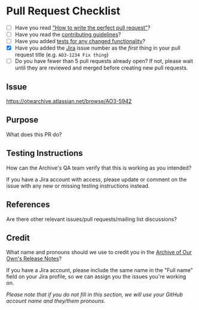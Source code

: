# Pull Request Checklist

* [ ] Have you read ["How to write the perfect pull request"](https://github.blog/2015-01-21-how-to-write-the-perfect-pull-request/)?
* [ ] Have you read the [contributing guidelines](https://github.com/otwcode/otwarchive/blob/master/CONTRIBUTING.md)?
* [ ] Have you added [tests for any changed functionality](https://github.com/otwcode/otwarchive/wiki/Automated-Testing)?
* [X] Have you added the [Jira](https://otwarchive.atlassian.net) issue number
  as the *first* thing in your pull request title (e.g. `AO3-1234 Fix thing`)
* [ ] Do you have fewer than 5 pull requests already open? If not, please wait
  until they are reviewed and merged before creating new pull requests.

## Issue

https://otwarchive.atlassian.net/browse/AO3-5942

## Purpose

What does this PR do?

## Testing Instructions

How can the Archive's QA team verify that this is working as you intended?

If you have a Jira account with access, please update or comment on the issue
with any new or missing testing instructions instead.

## References

Are there other relevant issues/pull requests/mailing list discussions?

## Credit

What name and pronouns should we use to credit you in the [Archive of Our Own's Release Notes](https://archiveofourown.org/admin_posts?tag=1)?

If you have a Jira account, please include the same name in the "Full name"
field on your Jira profile, so we can assign you the issues you're working on.

*Please note that if you do not fill in this section, we will use your GitHub account name and
they/them pronouns.*
